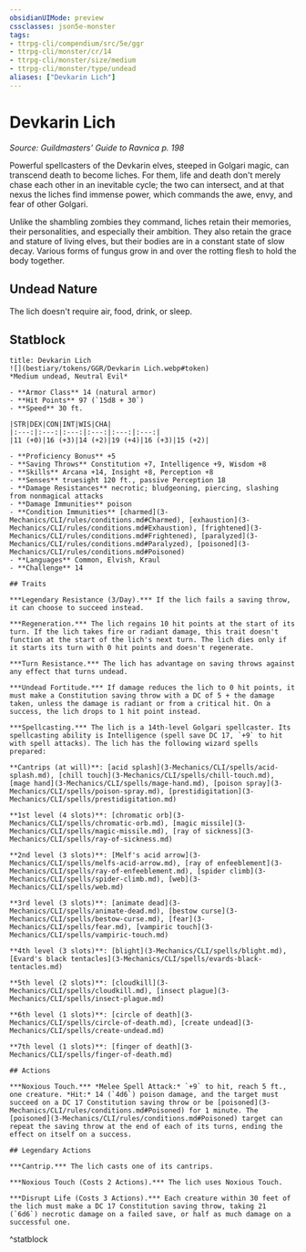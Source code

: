 ```yaml
---
obsidianUIMode: preview
cssclasses: json5e-monster
tags:
- ttrpg-cli/compendium/src/5e/ggr
- ttrpg-cli/monster/cr/14
- ttrpg-cli/monster/size/medium
- ttrpg-cli/monster/type/undead
aliases: ["Devkarin Lich"]
---
```

# Devkarin Lich
*Source: Guildmasters' Guide to Ravnica p. 198*  

Powerful spellcasters of the Devkarin elves, steeped in Golgari magic, can transcend death to become liches. For them, life and death don't merely chase each other in an inevitable cycle; the two can intersect, and at that nexus the liches find immense power, which commands the awe, envy, and fear of other Golgari.

Unlike the shambling zombies they command, liches retain their memories, their personalities, and especially their ambition. They also retain the grace and stature of living elves, but their bodies are in a constant state of slow decay. Various forms of fungus grow in and over the rotting flesh to hold the body together.

## Undead Nature

The lich doesn't require air, food, drink, or sleep.

## Statblock

```ad-statblock
title: Devkarin Lich
![](bestiary/tokens/GGR/Devkarin Lich.webp#token)
*Medium undead, Neutral Evil*

- **Armor Class** 14 (natural armor)
- **Hit Points** 97 (`15d8 + 30`)
- **Speed** 30 ft.

|STR|DEX|CON|INT|WIS|CHA|
|:---:|:---:|:---:|:---:|:---:|:---:|
|11 (+0)|16 (+3)|14 (+2)|19 (+4)|16 (+3)|15 (+2)|

- **Proficiency Bonus** +5
- **Saving Throws** Constitution +7, Intelligence +9, Wisdom +8
- **Skills** Arcana +14, Insight +8, Perception +8
- **Senses** truesight 120 ft., passive Perception 18
- **Damage Resistances** necrotic; bludgeoning, piercing, slashing from nonmagical attacks
- **Damage Immunities** poison
- **Condition Immunities** [charmed](3-Mechanics/CLI/rules/conditions.md#Charmed), [exhaustion](3-Mechanics/CLI/rules/conditions.md#Exhaustion), [frightened](3-Mechanics/CLI/rules/conditions.md#Frightened), [paralyzed](3-Mechanics/CLI/rules/conditions.md#Paralyzed), [poisoned](3-Mechanics/CLI/rules/conditions.md#Poisoned)
- **Languages** Common, Elvish, Kraul
- **Challenge** 14

## Traits

***Legendary Resistance (3/Day).*** If the lich fails a saving throw, it can choose to succeed instead.

***Regeneration.*** The lich regains 10 hit points at the start of its turn. If the lich takes fire or radiant damage, this trait doesn't function at the start of the lich's next turn. The lich dies only if it starts its turn with 0 hit points and doesn't regenerate.

***Turn Resistance.*** The lich has advantage on saving throws against any effect that turns undead.

***Undead Fortitude.*** If damage reduces the lich to 0 hit points, it must make a Constitution saving throw with a DC of 5 + the damage taken, unless the damage is radiant or from a critical hit. On a success, the lich drops to 1 hit point instead.

***Spellcasting.*** The lich is a 14th-level Golgari spellcaster. Its spellcasting ability is Intelligence (spell save DC 17, `+9` to hit with spell attacks). The lich has the following wizard spells prepared:

**Cantrips (at will)**: [acid splash](3-Mechanics/CLI/spells/acid-splash.md), [chill touch](3-Mechanics/CLI/spells/chill-touch.md), [mage hand](3-Mechanics/CLI/spells/mage-hand.md), [poison spray](3-Mechanics/CLI/spells/poison-spray.md), [prestidigitation](3-Mechanics/CLI/spells/prestidigitation.md)

**1st level (4 slots)**: [chromatic orb](3-Mechanics/CLI/spells/chromatic-orb.md), [magic missile](3-Mechanics/CLI/spells/magic-missile.md), [ray of sickness](3-Mechanics/CLI/spells/ray-of-sickness.md)

**2nd level (3 slots)**: [Melf's acid arrow](3-Mechanics/CLI/spells/melfs-acid-arrow.md), [ray of enfeeblement](3-Mechanics/CLI/spells/ray-of-enfeeblement.md), [spider climb](3-Mechanics/CLI/spells/spider-climb.md), [web](3-Mechanics/CLI/spells/web.md)

**3rd level (3 slots)**: [animate dead](3-Mechanics/CLI/spells/animate-dead.md), [bestow curse](3-Mechanics/CLI/spells/bestow-curse.md), [fear](3-Mechanics/CLI/spells/fear.md), [vampiric touch](3-Mechanics/CLI/spells/vampiric-touch.md)

**4th level (3 slots)**: [blight](3-Mechanics/CLI/spells/blight.md), [Evard's black tentacles](3-Mechanics/CLI/spells/evards-black-tentacles.md)

**5th level (2 slots)**: [cloudkill](3-Mechanics/CLI/spells/cloudkill.md), [insect plague](3-Mechanics/CLI/spells/insect-plague.md)

**6th level (1 slots)**: [circle of death](3-Mechanics/CLI/spells/circle-of-death.md), [create undead](3-Mechanics/CLI/spells/create-undead.md)

**7th level (1 slots)**: [finger of death](3-Mechanics/CLI/spells/finger-of-death.md)

## Actions

***Noxious Touch.*** *Melee Spell Attack:* `+9` to hit, reach 5 ft., one creature. *Hit:* 14 (`4d6`) poison damage, and the target must succeed on a DC 17 Constitution saving throw or be [poisoned](3-Mechanics/CLI/rules/conditions.md#Poisoned) for 1 minute. The [poisoned](3-Mechanics/CLI/rules/conditions.md#Poisoned) target can repeat the saving throw at the end of each of its turns, ending the effect on itself on a success.

## Legendary Actions

***Cantrip.*** The lich casts one of its cantrips.

***Noxious Touch (Costs 2 Actions).*** The lich uses Noxious Touch.

***Disrupt Life (Costs 3 Actions).*** Each creature within 30 feet of the lich must make a DC 17 Constitution saving throw, taking 21 (`6d6`) necrotic damage on a failed save, or half as much damage on a successful one.
```
^statblock